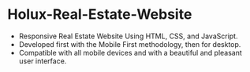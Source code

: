 # Holux-Real-Estate-Website

- Responsive Real Estate Website Using HTML, CSS, and JavaScript.
- Developed first with the Mobile First methodology, then for desktop.
- Compatible with all mobile devices and with a beautiful and pleasant user interface.
